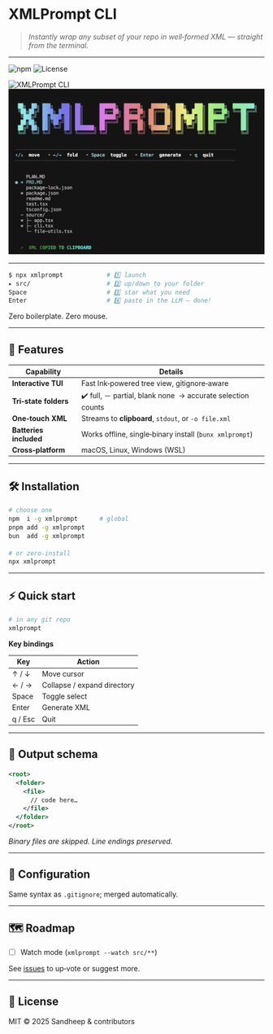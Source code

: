 # XMLPrompt CLI

> *Instantly wrap any subset of your repo in well‑formed XML — straight from the terminal.*

---

![npm](https://img.shields.io/npm/v/xmlprompt?color=%23c678dd\&label=npm%20package)
![License](https://img.shields.io/github/license/your‑org/xmlprompt)

![XMLPrompt CLI](,/media/xmlprompt.png)<img src="/media/xmlprompt.png" width="900" />

---

```bash
$ npx xmlprompt            # 1️⃣ launch
▸ src/                     # 2️⃣ up/down to your folder
Space                      # 3️⃣ star what you need
Enter                      # 4️⃣ paste in the LLM – done!
```

Zero boilerplate. Zero mouse.

---

## 🚀 Features

| Capability             | Details                                                     |
| ---------------------- | ----------------------------------------------------------- |
| **Interactive TUI**    | Fast Ink‑powered tree view, gitignore‑aware                 |
| **Tri‑state folders**  | ✔️ full, － partial, blank none  → accurate selection counts |
| **One‑touch XML**      | Streams to **clipboard**, `stdout`, or `‑o file.xml`        |
| **Batteries included** | Works offline, single‑binary install (`bunx xmlprompt`)     |
| **Cross‑platform**     | macOS, Linux, Windows (WSL)                                 |

---

## 🛠️ Installation

```bash
# choose one
npm  i -g xmlprompt      # global
pnpm add -g xmlprompt
bun  add -g xmlprompt

# or zero‑install
npx xmlprompt
```

---

## ⚡ Quick start

```bash
# in any git repo
xmlprompt
```

**Key bindings**

| Key     | Action                      |
| ------- | --------------------------- |
| ↑ / ↓   | Move cursor                 |
| ← / →   | Collapse / expand directory |
| Space   | Toggle select               |
| Enter   | Generate XML                |
| q / Esc | Quit                        |

---

## 📂 Output schema

```xml
<root>
  <folder>
    <file>
      // code here…
    </file>
  </folder>
</root>
```

*Binary files are skipped. Line endings preserved.*

---

## 📑 Configuration

Same syntax as `.gitignore`; merged automatically.

---

## 🗺️ Roadmap

* [ ] Watch mode (`xmlprompt --watch src/**`)

See [issues](https://github.com/your‑org/xmlprompt/issues) to up‑vote or suggest more.

---

## 🪪 License

MIT © 2025 Sandheep & contributors

